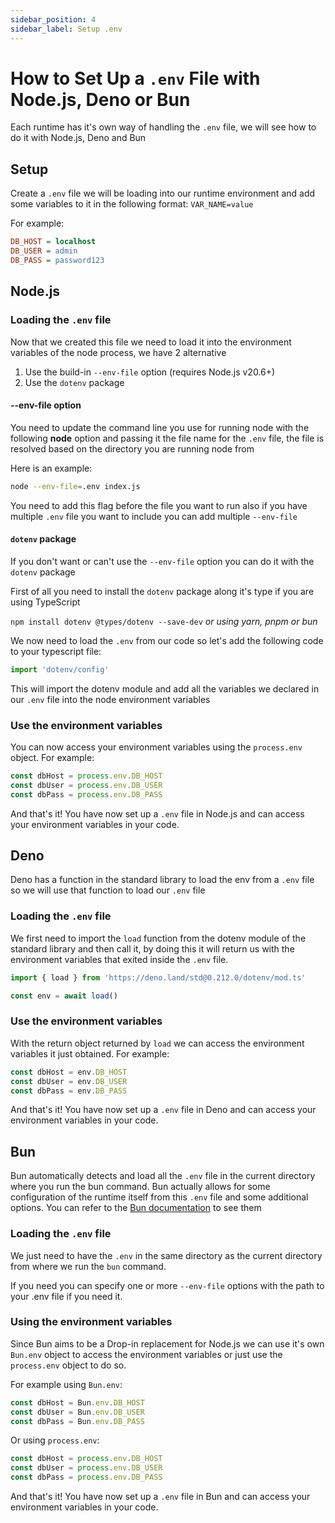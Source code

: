 ```yaml
---
sidebar_position: 4
sidebar_label: Setup .env
---
```


# How to Set Up a `.env` File with Node.js, Deno or Bun

Each runtime has it's own way of handling the `.env` file, we will see how to do it with Node.js, Deno and Bun

## Setup

Create a `.env` file we will be loading into our runtime environment and add some variables to it in the following format: `VAR_NAME=value`

For example:

```ini
DB_HOST = localhost
DB_USER = admin
DB_PASS = password123
```

## Node.js

### Loading the `.env` file

Now that we created this file we need to load it into the environment variables of the node process, we have 2 alternative

1. Use the build-in `--env-file` option (requires Node.js v20.6+)
1. Use the `dotenv` package

#### --env-file option

You need to update the command line you use for running node with the following **node** option and passing it the file name for the `.env` file, the file is resolved based on the directory you are running node from

Here is an example:

```sh
node --env-file=.env index.js
```

You need to add this flag before the file you want to run also if you have multiple `.env` file you want to include you can add multiple `--env-file`

#### `dotenv` package

If you don't want or can't use the `--env-file` option you can do it with the `dotenv` package

First of all you need to install the `dotenv` package along it's type if you are using TypeScript

`npm install dotenv @types/dotenv --save-dev`
_or using yarn, pnpm or bun_

We now need to load the `.env` from our code so let's add the following code to your typescript file:

```ts
import 'dotenv/config'
```

This will import the dotenv module and add all the variables we declared in our `.env` file into the node environment variables

### Use the environment variables

You can now access your environment variables using the `process.env` object. For example:

```ts
const dbHost = process.env.DB_HOST
const dbUser = process.env.DB_USER
const dbPass = process.env.DB_PASS
```

And that's it! You have now set up a `.env` file in Node.js and can access your environment variables in your code.

## Deno

Deno has a function in the standard library to load the env from a `.env` file so we will use that function to load our `.env` file

### Loading the `.env` file

We first need to import the `load` function from the dotenv module of the standard library and then call it, by doing this it will return us with the environment variables that exited inside the `.env` file.

```ts
import { load } from 'https://deno.land/std@0.212.0/dotenv/mod.ts'

const env = await load()
```

### Use the environment variables

With the return object returned by `load` we can access the environment variables it just obtained. For example:

```ts
const dbHost = env.DB_HOST
const dbUser = env.DB_USER
const dbPass = env.DB_PASS
```

And that's it! You have now set up a `.env` file in Deno and can access your environment variables in your code.

## Bun

Bun automatically detects and load all the `.env` file in the current directory where you run the bun command. Bun actually allows for some configuration of the runtime itself from this `.env` file and some additional options. You can refer to the [Bun documentation](https://bun.sh/docs/runtime/env) to see them

### Loading the `.env` file

We just need to have the `.env` in the same directory as the current directory from where we run the `bun` command.

If you need you can specify one or more `--env-file` options with the path to your .env file if you need it.

### Using the environment variables

Since Bun aims to be a Drop-in replacement for Node.js we can use it's own `Bun.env` object to access the environment variables or just use the `process.env` object to do so.

For example using `Bun.env`:

```ts
const dbHost = Bun.env.DB_HOST
const dbUser = Bun.env.DB_USER
const dbPass = Bun.env.DB_PASS
```

Or using `process.env`:

```ts
const dbHost = process.env.DB_HOST
const dbUser = process.env.DB_USER
const dbPass = process.env.DB_PASS
```

And that's it! You have now set up a `.env` file in Bun and can access your environment variables in your code.
